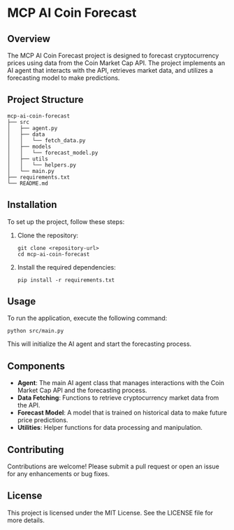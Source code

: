 # MCP AI Coin Forecast

## Overview
The MCP AI Coin Forecast project is designed to forecast cryptocurrency prices using data from the Coin Market Cap API. The project implements an AI agent that interacts with the API, retrieves market data, and utilizes a forecasting model to make predictions.

## Project Structure
```
mcp-ai-coin-forecast
├── src
│   ├── agent.py
│   ├── data
│   │   └── fetch_data.py
│   ├── models
│   │   └── forecast_model.py
│   ├── utils
│   │   └── helpers.py
│   └── main.py
├── requirements.txt
└── README.md
```

## Installation
To set up the project, follow these steps:

1. Clone the repository:
   ```
   git clone <repository-url>
   cd mcp-ai-coin-forecast
   ```

2. Install the required dependencies:
   ```
   pip install -r requirements.txt
   ```

## Usage
To run the application, execute the following command:
```
python src/main.py
```

This will initialize the AI agent and start the forecasting process.

## Components
- **Agent**: The main AI agent class that manages interactions with the Coin Market Cap API and the forecasting process.
- **Data Fetching**: Functions to retrieve cryptocurrency market data from the API.
- **Forecast Model**: A model that is trained on historical data to make future price predictions.
- **Utilities**: Helper functions for data processing and manipulation.

## Contributing
Contributions are welcome! Please submit a pull request or open an issue for any enhancements or bug fixes.

## License
This project is licensed under the MIT License. See the LICENSE file for more details.